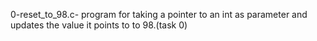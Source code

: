 0-reset_to_98.c- program for taking a pointer to an int as parameter and updates the value it points to to 98.(task 0)
